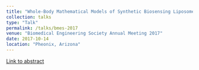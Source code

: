 ```yaml
---
title: "Whole-Body Mathematical Models of Synthetic Biosensing Liposomes: An Application for the Prevention of Metastasis"
collection: talks
type: "Talk"
permalink: /talks/bmes-2017
venue: "Biomedical Engineering Society Annual Meeting 2017"
date: 2017-10-14
location: "Pheonix, Arizona"
---
```

[Link to abstract](http://submissions.mirasmart.com/SecureView/BMESArchive/radaa3f5uke.pdf)
